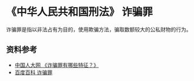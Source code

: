 # 《中华人民共和国刑法》 诈骗罪

诈骗罪是指以非法占有为目的，使用欺骗方法，骗取数额较大的公私财物的行为。

## 资料参考

- [中国人大网 《诈骗罪有哪些特征？》](http://www.npc.gov.cn/npc/c2374/200204/619a12682b5349669aae3b03047a92d0.shtml)
- [百度百科 诈骗罪](https://baike.baidu.com/item/诈骗罪/180736)